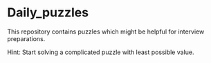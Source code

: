 # Daily_puzzles
This repository contains puzzles which might be helpful for interview preparations.

Hint: Start solving a complicated puzzle with least possible value.
